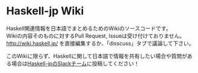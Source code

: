 # Haskell-jp Wiki

Haskell関連情報を日本語でまとめるためのWikiのソースコードです。  
Wikiの内容そのものに対するPull Request, Issueは受け付けておりません。  
http://wiki.haskell.jp/ を直接編集するか、「disscuss」タブで議論して下さい。

このWikiに限らず、Haskellに関して日本語で情報を共有したい場合や質問がある場合は[Haskell-jpのSlackチーム](https://join.slack.com/t/haskell-jp/shared_invite/enQtNDY4Njc1MTA5MDQxLTAzZGNkZDlkMWYxZDRlODI3NmNlNTQ1ZDc3MjQxNzg3OTg4YzUzNmUyNmU5YWVkMjFmMjFjYzk1OTE3Yzg4ZTM)に投稿してください！
